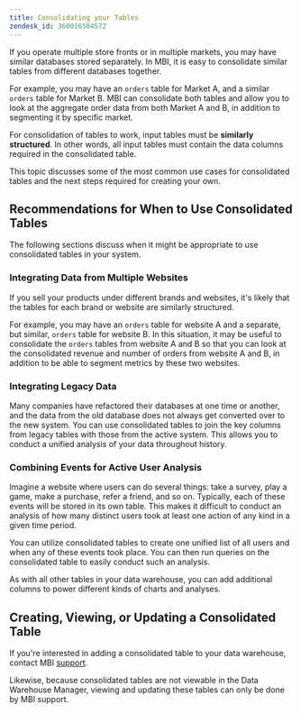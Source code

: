 ```yaml
---
title: Consolidating your Tables
zendesk_id: 360016504572
---
```


If you operate multiple store fronts or in multiple markets, you may have similar databases stored separately. In MBI, it is easy to consolidate similar tables from different databases together.

For example, you may have an `orders` table for Market A, and a similar `orders` table for Market B. MBI can consolidate both tables and allow you to look at the aggregate order data from both Market A and B, in addition to segmenting it by specific market.

For consolidation of tables to work, input tables must be **similarly structured**. In other words, all input tables must contain the data columns required in the consolidated table.

This topic discusses some of the most common use cases for consolidated tables and the next steps required for creating your own.

## Recommendations for When to Use Consolidated Tables

The following sections discuss when it might be appropriate to use consolidated tables in your system.

### Integrating Data from Multiple Websites

If you sell your products under different brands and websites, it's likely that the tables for each brand or website are similarly structured.

For example, you may have an `orders` table for website A and a separate, but similar, `orders` table for website B. In this situation, it may be useful to consolidate the `orders` tables from website A and B so that you can look at the consolidated revenue and number of orders from website A and B, in addition to be able to segment metrics by these two websites.

### Integrating Legacy Data

Many companies have refactored their databases at one time or another, and the data from the old database does not always get converted over to the new system. You can use consolidated tables to join the key columns from legacy tables with those from the active system. This allows you to conduct a unified analysis of your data throughout history.

### Combining Events for Active User Analysis

Imagine a website where users can do several things: take a survey, play a game, make a purchase, refer a friend, and so on. Typically, each of these events will be stored in its own table. This makes it difficult to conduct an analysis of how many distinct users took at least one action of any kind in a given time period.

You can utilize consolidated tables to create one unified list of all users and when any of these events took place. You can then run queries on the consolidated table to easily conduct such an analysis.

As with all other tables in your data warehouse, you can add additional columns to power different kinds of charts and analyses.

## Creating, Viewing, or Updating a Consolidated Table

If you're interested in adding a consolidated table to your data warehouse, contact MBI [support](../getting-started/support.md).

Likewise, because consolidated tables are not viewable in the Data Warehouse Manager, viewing and updating these tables can only be done by MBI support.
